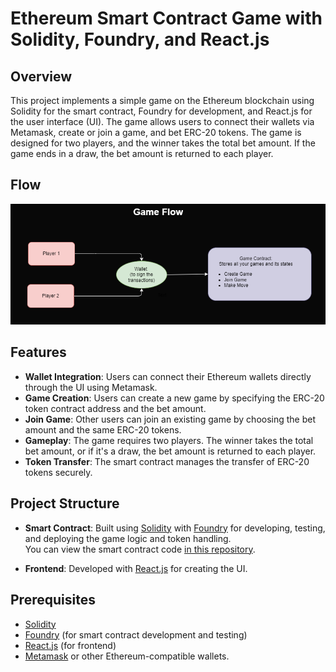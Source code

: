 # Ethereum Smart Contract Game with Solidity, Foundry, and React.js

## Overview

This project implements a simple game on the Ethereum blockchain using Solidity for the smart contract, Foundry for development, and React.js for the user interface (UI). The game allows users to connect their wallets via Metamask, create or join a game, and bet ERC-20 tokens. The game is designed for two players, and the winner takes the total bet amount. If the game ends in a draw, the bet amount is returned to each player.

## Flow

![Game Flow](/public/flow.png)

## Features

- **Wallet Integration**: Users can connect their Ethereum wallets directly through the UI using Metamask.
- **Game Creation**: Users can create a new game by specifying the ERC-20 token contract address and the bet amount.
- **Join Game**: Other users can join an existing game by choosing the bet amount and the same ERC-20 tokens.
- **Gameplay**: The game requires two players. The winner takes the total bet amount, or if it's a draw, the bet amount is returned to each player.
- **Token Transfer**: The smart contract manages the transfer of ERC-20 tokens securely.

## Project Structure

- **Smart Contract**: Built using [Solidity](https://soliditylang.org/) with [Foundry](https://book.getfoundry.sh/) for developing, testing, and deploying the game logic and token handling.  
  You can view the smart contract code [in this repository](https://github.com/luffy487/tic-tac-toe).

- **Frontend**: Developed with [React.js](https://reactjs.org/) for creating the UI.

## Prerequisites

- [Solidity](https://soliditylang.org/)
- [Foundry](https://book.getfoundry.sh/getting-started/installation) (for smart contract development and testing)
- [React.js](https://reactjs.org/docs/getting-started.html) (for frontend)
- [Metamask](https://metamask.io/) or other Ethereum-compatible wallets.

